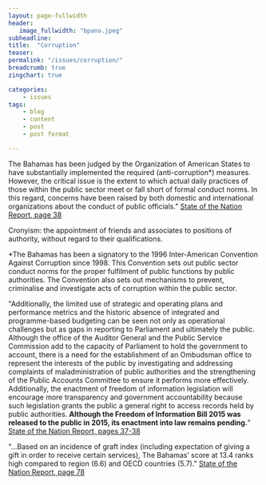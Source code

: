 ```yaml
---
layout: page-fullwidth
header:
   image_fullwidth: "bpano.jpeg"
subheadline:
title:  "Corruption"
teaser: 
permalink: "/issues/corruption/"
breadcrumb: true
zingchart: true

categories:
    - issues
tags:
    - blog
    - content
    - post
    - post format

---
```

>
The Bahamas has been judged by the Organization of American States to have substantially implemented the required (anti-corruption*) measures. However, the critical issue is the extent to which actual daily practices of those within the public sector meet or fall short of formal conduct norms. In this regard, concerns have been raised by both domestic and international organizations about the conduct of public officials." [State of the Nation Report, page 38][1]

Cronyism: the appointment of friends and associates to positions of authority, without regard to their qualifications.

*The Bahamas has been a signatory to the 1996 Inter-American Convention Against Corruption since 1998. This Convention sets out public sector conduct norms for the proper fulfilment of public functions by public authorities. The Convention also sets out mechanisms to prevent, criminalise and investigate acts of corruption within the public sector. 

"Additionally, the limited use of strategic and operating plans and performance metrics and the historic absence of integrated and programme-based budgeting can be seen not only as operational challenges but as gaps in reporting to Parliament and ultimately the public. Although the office of the Auditor General and the Public Service Commission add to the capacity of Parliament to hold the government to account, there is a need for the establishment of an Ombudsman office to represent the interests of the public by investigating and addressing complaints of maladministration of public authorities and the strengthening of the Public Accounts Committee to ensure it performs more effectively. Additionally, the enactment of freedom of information legislation will encourage more transparency and government accountability because such legislation grants the public a general right to access records held by public authorities. **Although the Freedom of Information Bill 2015 was released to the public in 2015, its enactment into law remains pending.**" [State of the Nation Report, pages 37-38][1]

"...Based on an incidence of graft index (including expectation of giving a gift in order to receive certain services), The Bahamas’ score at 13.4 ranks high compared to region (6.6) and OECD countries (5.7)." [State of the Nation Report, page 78][1]

<!-- Murder Graph -->
<!--Note: Comments using javascript convention (//) will result in build errors-->
<div id="chartDiv"></div>
<script>
	var chartData = {
      type: "bar",
      title: {
        text: "Graft Index (Expectation of Giving a Gift to Receive Certain Services)"
      },
      "scale-x": {
       "items-overlap": false,
       label: {
        text: "Year"
      },
      values: ["Bahamas","Region","OECD Countries"] 
    },
    "scale-y":{
    	label: {
    		text: "Index Score"
    	},
    	step: 20
    },
    "crosshair-x":{
    	plotLabel:{

    	}
    },
    plot:{
    	tooltip:{
    		visible : false
    	}
    },
      series: [
      { 
      	values: [13.4],
      	backgroundColor:"#BF0000",
      	text: "Bahamas"
      }, { 
      	values: [6.6],
      	backgroundColor:"#BF0000",
      	text: "Caribbean Region"
      }, { 
      	values: [5.7],
      	backgroundColor:"#BF0000",
      	text: "OECD Countries"
      }
      ]
    };
    zingchart.render({
    	id: "chartDiv",
    	data: chartData,
    	height: 400,
    });
  </script>

[1]: http://www.vision2040bahamas.org/media/uploads/State_of_the_Nation_Summary_Report.pdf